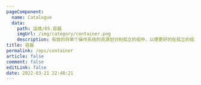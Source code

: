 ```yaml
---
pageComponent: 
  name: Catalogue
  data: 
    path: 运维/05.容器
    imgUrl: /img/category/container.png
    description: 有效的将单个操作系统的资源划分到孤立的组中，以便更好的在孤立的组之间平衡有冲突的资源使用需求，这种技术就是容器技术。
title: 容器
permalink: /ops/container
article: false
comment: false
editLink: false
date: 2022-03-21 22:48:21
---
```


